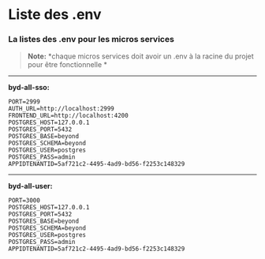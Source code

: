 ﻿# Liste des .env

### La listes des .env pour les micros services
> **Note:** *chaque micros services doit avoir un .env à la racine du projet pour être fonctionnelle *
-----
**byd-all-sso:**

	PORT=2999
	AUTH_URL=http://localhost:2999
	FRONTEND_URL=http://localhost:4200
	POSTGRES_HOST=127.0.0.1
	POSTGRES_PORT=5432
	POSTGRES_BASE=beyond
	POSTGRES_SCHEMA=beyond
	POSTGRES_USER=postgres
	POSTGRES_PASS=admin
	APPIDTENANTID=5af721c2-4495-4ad9-bd56-f2253c148329
-----
**byd-all-user:**

	PORT=3000
	POSTGRES_HOST=127.0.0.1
	POSTGRES_PORT=5432
	POSTGRES_BASE=beyond
	POSTGRES_SCHEMA=beyond
	POSTGRES_USER=postgres
	POSTGRES_PASS=admin
	APPIDTENANTID=5af721c2-4495-4ad9-bd56-f2253c148329


